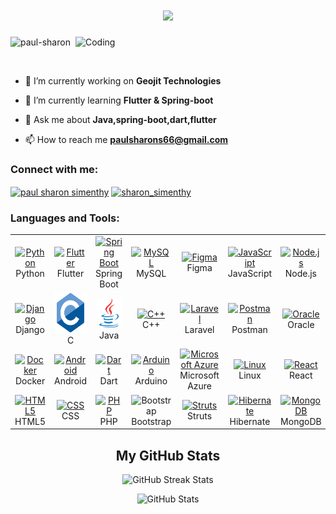 <h1 align="center">
    <img src="https://readme-typing-svg.herokuapp.com/?font=Righteous&size=35&center=true&vCenter=true&width=500&height=70&duration=4000&lines=Hi+There!+👋;+I'm+Paul+Sharon+Simenthy!;" />
</h1>
<img align="right" alt="Coding" width="400" src="https://cdn.dribbble.com/users/1162077/screenshots/3848914/programmer.gif">
<p align="left"> <img src="https://komarev.com/ghpvc/?username=paul-sharon&label=Profile%20views&color=0e75b6&style=flat" alt="paul-sharon" /> </p>

<p align="left"> <a href="https://twitter.com/" target="blank"><img src="https://img.shields.io/twitter/follow/?logo=twitter&style=for-the-badge" alt="" /></a> </p>

- 🔭 I’m currently working on **Geojit Technologies**

- 🌱 I’m currently learning **Flutter & Spring-boot**

- 💬 Ask me about **Java,spring-boot,dart,flutter**

- 📫 How to reach me **paulsharons66@gmail.com**

<h3 align="left">Connect with me:</h3>
<p align="left">
<a href="https://www.linkedin.com/in/paul-sharon-simenthy-8160bb2ba/" target="blank"><img align="center" src="https://raw.githubusercontent.com/rahuldkjain/github-profile-readme-generator/master/src/images/icons/Social/linked-in-alt.svg" alt="paul sharon simenthy" height="30" width="40" /></a>
<a href="https://www.instagram.com/sharon_simenthy/" target="blank"><img align="center" src="https://raw.githubusercontent.com/rahuldkjain/github-profile-readme-generator/master/src/images/icons/Social/instagram.svg" alt="sharon_simenthy" height="30" width="40" /></a>
</p>

<h3 align="left">Languages and Tools:</h3>
<table align="center">
   <tr>
      <td align="center" width="96">
         <a href="https://www.python.org" target="_blank" rel="noreferrer"><img src="https://techstack-generator.vercel.app/python-icon.svg" alt="Python" width="65" height="65" /></a>
         <br>Python
      </td>
      <td align="center" width="96">
         <a href="https://flutter.dev/" target="_blank" rel="noreferrer"><img src="https://www.vectorlogo.zone/logos/flutterio/flutterio-icon.svg" alt="Flutter" width="40" height="40" /></a>
         <br>Flutter
      </td>
      <td align="center" width="96">
         <a href="https://spring.io/projects/spring-boot" target="_blank" rel="noreferrer"><img src="https://www.vectorlogo.zone/logos/springio/springio-icon.svg" alt="Spring Boot" width="40" height="40" /></a>
         <br>Spring Boot
      </td>
       <td align="center" width="96">
         <a href="https://www.mysql.com/" target="_blank" rel="noreferrer"><img src="https://techstack-generator.vercel.app/mysql-icon.svg" alt="MySQL" width="65" height="65" /></a>
         <br>MySQL
      </td>
      <td align="center" width="96">
    <a href="https://www.figma.com/" target="_blank" rel="noreferrer">
        <img src="https://www.vectorlogo.zone/logos/figma/figma-icon.svg" alt="Figma" width="40" height="40"/>
    </a>
    <br>Figma
      <td align="center" width="96">
         <a href="https://developer.mozilla.org/en-US/docs/Web/JavaScript" target="_blank" rel="noreferrer"><img src="https://techstack-generator.vercel.app/js-icon.svg" alt="JavaScript" width="65" height="65" /></a>
         <br>JavaScript
      </td>
      <td align="center" width="96">
         <a href="https://nodejs.org/en" target="_blank" rel="noreferrer"><img src="https://www.vectorlogo.zone/logos/nodejs/nodejs-icon.svg" alt="Node.js" width="65" height="65" /></a>
         <br>Node.js
      </td>
   </tr>
   <tr>
      <td align="center" width="96">
         <a href="https://www.djangoproject.com/" target="_blank" rel="noreferrer"><img src="https://techstack-generator.vercel.app/django-icon.svg" alt="Django" width="65" height="65" /></a>
         <br>Django
      </td>
      <td align="center" width="96">
         <a href="https://www.cprogramming.com/" target="_blank" rel="noreferrer"><img src="https://raw.githubusercontent.com/devicons/devicon/master/icons/c/c-original.svg" alt="C" width="65" height="65" /></a>
         <br>C
      </td>
      <td align="center" width="96">
         <a href="https://www.java.com" target="_blank" rel="noreferrer"><img src="https://raw.githubusercontent.com/devicons/devicon/master/icons/java/java-original.svg" alt="Java" width="48" height="48" /></a>
         <br>Java
      </td>
      <td align="center" width="96">
         <a href="https://www.w3schools.com/cpp/" target="_blank" rel="noreferrer"><img src="https://techstack-generator.vercel.app/cpp-icon.svg" alt="C++" width="65" height="65" /></a>
         <br>C++
      </td>
      <td align="center" width="96">
         <a href="https://laravel.com/" target="_blank" rel="noreferrer"><img src="https://www.vectorlogo.zone/logos/laravel/laravel-icon.svg" alt="Laravel" width="40" height="40" /></a>
         <br>Laravel
      </td>
       <td align="center" width="96">
         <a href="https://www.postman.com/" target="_blank" rel="noreferrer"><img src="https://www.vectorlogo.zone/logos/getpostman/getpostman-icon.svg" alt="Postman" width="65" height="65" /></a>
         <br>Postman
      </td>
      <td align="center" width="96">
         <a href="https://www.oracle.com/" target="_blank" rel="noreferrer"><img src="https://www.vectorlogo.zone/logos/oracle/oracle-icon.svg" alt="Oracle" width="40" height="40" /></a>
         <br>Oracle
      </td>
   </tr>
   <tr>
      <td align="center" width="96">
         <a href="https://www.docker.com/" target="_blank" rel="noreferrer">
         <img src="https://www.vectorlogo.zone/logos/docker/docker-icon.svg" alt="Docker" width="40" height="40"/>
         </a>
         <br>Docker
      </td>
      <td align="center" width="96">
         <a href="https://developer.android.com" target="_blank" rel="noreferrer"><img src="https://www.vectorlogo.zone/logos/android/android-icon.svg" alt="Android" width="40" height="40" /></a>
         <br>Android
      </td>
      <td align="center" width="96">
    <a href="https://dart.dev/" target="_blank" rel="noreferrer">
        <img src="https://www.vectorlogo.zone/logos/dartlang/dartlang-icon.svg" alt="Dart" width="40" height="40"/>
    </a>
    <br>Dart
</td>
      <td align="center" width="96">
         <a href="https://www.arduino.cc/" target="_blank" rel="noreferrer"><img src="https://cdn.worldvectorlogo.com/logos/arduino-1.svg" alt="Arduino" width="40" height="40" /></a>
         <br>Arduino
      </td>
      <td align="center" width="96">
         <a href="https://azure.microsoft.com/en-in/" target="_blank" rel="noreferrer"><img src="https://www.vectorlogo.zone/logos/microsoft_azure/microsoft_azure-icon.svg" alt="Microsoft Azure" width="40" height="40" /></a>
         <br>Microsoft Azure
      </td>
      <td align="center" width="96">
         <a href="https://www.linux.org/" target="_blank" rel="noreferrer"><img src="https://cdn.worldvectorlogo.com/logos/tux.svg" alt="Linux" width="40" height="40" /></a>
         <br>Linux
      </td>
      <td align="center" width="96">
    <a href="https://reactjs.org/" target="_blank" rel="noreferrer">
        <img src="https://cdn.worldvectorlogo.com/logos/react-2.svg" alt="React" width="40" height="40"/>
    </a>
    <br>React
</td>
   </tr>
   <tr>
      <td align="center" width="96">
         <a href="https://www.w3.org/html/" target="_blank" rel="noreferrer"><img src="https://skillicons.dev/icons?i=html" width="48" height="48" alt="HTML5" /></a>
         <br>HTML5
      </td>
      <td align="center" width="96">
         <a href="https://www.w3schools.com/css/" target="_blank" rel="noreferrer"><img src="https://skillicons.dev/icons?i=css" width="48" height="48" alt="CSS" /></a>
         <br>CSS
      </td>
      <td align="center" width="96">
         <a href="https://www.php.net" target="_blank" rel="noreferrer"><img src="https://www.vectorlogo.zone/logos/php/php-icon.svg" alt="PHP" width="65" height="65" /></a>
         <br>PHP
      </td>
      <td align="center" width="96">
         <img src="https://skillicons.dev/icons?i=bootstrap" width="48" height="48" alt="Bootstrap" />
         <br>Bootstrap
      </td>
<td align="center" width="96">
    <a href="https://struts.apache.org/" target="_blank" rel="noreferrer">
        <img src="https://www.vectorlogo.zone/logos/apache_struts/apache_struts-icon.svg" alt="Struts" width="40" height="40"/>
    </a>
    <br>Struts
</td>
      <td align="center" width="96">
    <a href="https://hibernate.org/" target="_blank" rel="noreferrer">
        <img src="https://www.vectorlogo.zone/logos/hibernate/hibernate-icon.svg" alt="Hibernate" width="40" height="40"/>
    </a>
    <br>Hibernate
</td>
      <td align="center" width="96">
         <a href="https://www.mongodb.com/" target="_blank" rel="noreferrer"><img src="https://www.vectorlogo.zone/logos/mongodb/mongodb-icon.svg" alt="MongoDB" width="40" height="40" /></a>
         <br>MongoDB
      </td>
   </tr>
</table>

<h2 align="center">My GitHub Stats</h2>  

<p align="center">  
  <img src="https://github-readme-streak-stats.herokuapp.com/?user=paul-sharon&theme=dark" alt="GitHub Streak Stats" />  
</p>  

<p align="center">  
  <img src="https://github-readme-stats.vercel.app/api?username=paul-sharon&show_icons=true&theme=dark" alt="GitHub Stats" />  
</p> 

